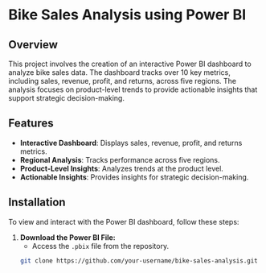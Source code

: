 # Bike Sales Analysis using Power BI

## Overview
This project involves the creation of an interactive Power BI dashboard to analyze bike sales data. The dashboard tracks over 10 key metrics, including sales, revenue, profit, and returns, across five regions. The analysis focuses on product-level trends to provide actionable insights that support strategic decision-making.

## Features
- **Interactive Dashboard**: Displays sales, revenue, profit, and returns metrics.
- **Regional Analysis**: Tracks performance across five regions.
- **Product-Level Insights**: Analyzes trends at the product level.
- **Actionable Insights**: Provides insights for strategic decision-making.

## Installation
To view and interact with the Power BI dashboard, follow these steps:

1. **Download the Power BI File:**
   - Access the `.pbix` file from the repository.
   ```bash
   git clone https://github.com/your-username/bike-sales-analysis.git
